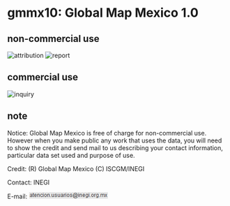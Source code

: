 # gmmx10: Global Map Mexico 1.0
## non-commercial use
![attribution](https://globalmaps.github.io/globalmaps/attribution.png) ![report](https://globalmaps.github.io/globalmaps/report.png)
## commercial use
![inquiry](https://globalmaps.github.io/globalmaps/inquiry.png)

## note
Notice: Global Map Mexico is free of charge for non-commercial use. However when you make public any work that uses the data, you will need to show the credit and send mail to us describing your contact information, particular data set used and purpose of use.

Credit: (R) Global Map Mexico (C) ISCGM/INEGI

Contact: INEGI 

E-mail: ![email](email.png)

